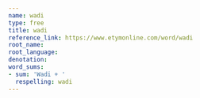 ```yaml
---
name: wadi
type: free
title: wadi
reference_link: https://www.etymonline.com/word/wadi
root_name: 
root_language: 
denotation: 
word_sums:
- sum: 'Wadi + '
  respelling: wadi
---
```

